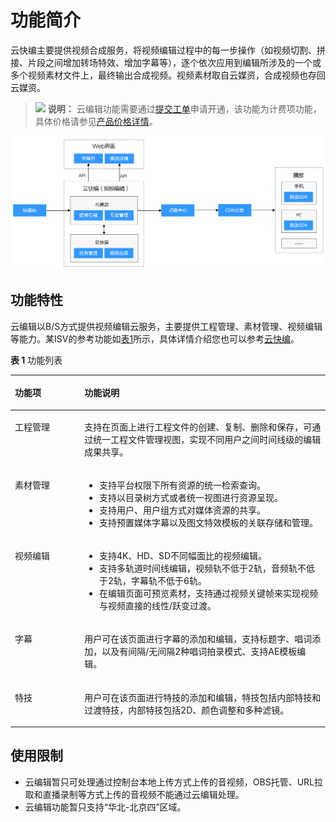 # 功能简介<a name="vod_01_0078"></a>

云快编主要提供视频合成服务，将视频编辑过程中的每一步操作（如视频切割、拼接、片段之间增加转场特效、增加字幕等），逐个依次应用到编辑所涉及的一个或多个视频素材文件上，最终输出合成视频。视频素材取自云媒资，合成视频也存回云媒资。

>![](public_sys-resources/icon-note.gif) **说明：** 
>云编辑功能需要通过[提交工单](https://console.huaweicloud.com/ticket/?#/ticketindex/business?productTypeId=ffb4ebf5fb094bc6aef0129c276ce42e)申请开通，该功能为计费项功能，具体价格请参见[产品价格详情](https://www.huaweicloud.com/pricing.html?tab=detail#/vod)。

![](figures/unnaming.png)

## 功能特性<a name="section443219915209"></a>

云编辑以B/S方式提供视频编辑云服务，主要提供工程管理、素材管理、视频编辑等能力。某ISV的参考功能如[表1](#table225617476119)所示，具体详情介绍您也可以参考[云快编](https://marketplace.huaweicloud.com/product/00301-498142-0--0)。

**表 1**  功能列表

<a name="table225617476119"></a>
<table><thead align="left"><tr id="row225612479113"><th class="cellrowborder" valign="top" width="22.06%" id="mcps1.2.3.1.1"><p id="p192566471816"><a name="p192566471816"></a><a name="p192566471816"></a>功能项</p>
</th>
<th class="cellrowborder" valign="top" width="77.94%" id="mcps1.2.3.1.2"><p id="p15256144715110"><a name="p15256144715110"></a><a name="p15256144715110"></a>功能说明</p>
</th>
</tr>
</thead>
<tbody><tr id="row152569471014"><td class="cellrowborder" valign="top" width="22.06%" headers="mcps1.2.3.1.1 "><p id="p141912011124513"><a name="p141912011124513"></a><a name="p141912011124513"></a>工程管理</p>
</td>
<td class="cellrowborder" valign="top" width="77.94%" headers="mcps1.2.3.1.2 "><p id="p136615212457"><a name="p136615212457"></a><a name="p136615212457"></a>支持在页面上进行工程文件的创建、复制、删除和保存，可通过统一工程文件管理视图，实现不同用户之间时间线级的编辑成果共享。</p>
</td>
</tr>
<tr id="row20256134716116"><td class="cellrowborder" valign="top" width="22.06%" headers="mcps1.2.3.1.1 "><p id="p825611471415"><a name="p825611471415"></a><a name="p825611471415"></a>素材管理</p>
</td>
<td class="cellrowborder" valign="top" width="77.94%" headers="mcps1.2.3.1.2 "><a name="ul9352165784515"></a><a name="ul9352165784515"></a><ul id="ul9352165784515"><li>支持平台权限下所有资源的统一检索查询。</li><li>支持以目录树方式或者统一视图进行资源呈现。</li><li>支持用户、用户组方式对媒体资源的共享。</li><li>支持预置媒体字幕以及图文特效模板的关联存储和管理。</li></ul>
</td>
</tr>
<tr id="row125714471110"><td class="cellrowborder" valign="top" width="22.06%" headers="mcps1.2.3.1.1 "><p id="p99581188466"><a name="p99581188466"></a><a name="p99581188466"></a>视频编辑</p>
</td>
<td class="cellrowborder" valign="top" width="77.94%" headers="mcps1.2.3.1.2 "><a name="ul925711471311"></a><a name="ul925711471311"></a><ul id="ul925711471311"><li>支持4K、HD、SD不同幅面比的视频编辑。</li><li>支持多轨道时间线编辑，视频轨不低于2轨，音频轨不低于2轨，字幕轨不低于6轨。</li><li>在编辑页面可预览素材，支持通过视频关键帧来实现视频与视频直接的线性/跃变过渡。</li></ul>
</td>
</tr>
<tr id="row82571647016"><td class="cellrowborder" valign="top" width="22.06%" headers="mcps1.2.3.1.1 "><p id="p134541340134611"><a name="p134541340134611"></a><a name="p134541340134611"></a>字幕</p>
</td>
<td class="cellrowborder" valign="top" width="77.94%" headers="mcps1.2.3.1.2 "><p id="p87681150174615"><a name="p87681150174615"></a><a name="p87681150174615"></a>用户可在该页面进行字幕的添加和编辑，支持标题字、唱词添加，以及有间隔/无间隔2种唱词拍录模式、支持AE模板编辑。</p>
</td>
</tr>
<tr id="row15374121284718"><td class="cellrowborder" valign="top" width="22.06%" headers="mcps1.2.3.1.1 "><p id="p15375101204716"><a name="p15375101204716"></a><a name="p15375101204716"></a>特技</p>
</td>
<td class="cellrowborder" valign="top" width="77.94%" headers="mcps1.2.3.1.2 "><p id="p10375151218474"><a name="p10375151218474"></a><a name="p10375151218474"></a>用户可在该页面进行特技的添加和编辑，特技包括内部特技和过渡特技，内部特技包括2D、颜色调整和多种滤镜。</p>
</td>
</tr>
</tbody>
</table>

## 使用限制<a name="section249017534215"></a>

-   云编辑暂只可处理通过控制台本地上传方式上传的音视频，OBS托管、URL拉取和直播录制等方式上传的音视频不能通过云编辑处理。
-   云编辑功能暂只支持“华北-北京四”区域。


